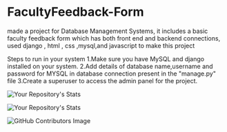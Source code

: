 # FacultyFeedback-Form
made a project for Database Management Systems, it includes a basic faculty feedback form which has both front end and backend connections, used django , html , css ,mysql,and javascript to make this project


Steps to run in your system
1.Make sure you have MySQL and django installed on your system.
2.Add details of database name,username and password for MYSQL in database connection present in the "manage.py" file
3.Create a superuser to access the admin panel for the project.

![Your Repository's Stats](https://github-readme-stats.vercel.app/api?username=akshatmiglani&show_icons=true)

![Your Repository's Stats](https://github-readme-stats.vercel.app/api/top-langs/?username=akshatmiglani&theme=blue-green)

![GitHub Contributors Image](https://contrib.rocks/image?repo=akshatmiglani/FacultyFeedback-Form)
